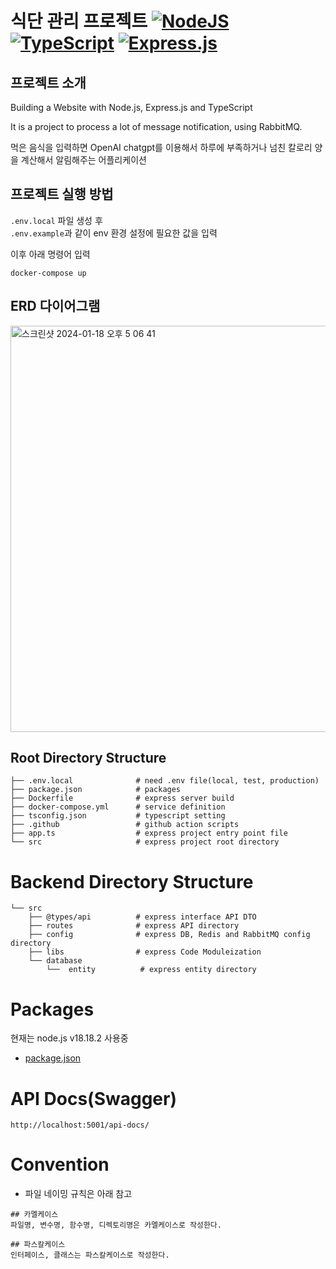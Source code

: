 # 식단 관리 프로젝트 [![NodeJS](https://img.shields.io/badge/node.js-18.2-green.svg)](https://nodejs.org/ko/) [![TypeScript](https://img.shields.io/badge/typescript-5.2.2-blue.svg)](https://www.typescriptlang.org/) [![Express.js](https://img.shields.io/badge/express.js-4.17.18-%2361DAFB.svg)](https://expressjs.com/en/api.html/)

## 프로젝트 소개

Building a Website with Node.js, Express.js and TypeScript

It is a project to process a lot of message notification, using RabbitMQ.

먹은 음식을 입력하면 OpenAI chatgpt를 이용해서 하루에 부족하거나 넘친 칼로리 양을 계산해서 알림해주는 어플리케이션

## 프로젝트 실행 방법


`.env.local` 파일 생성 후  
`.env.example`과 같이 env 환경 설정에 필요한 값을 입력

이후 아래 명령어 입력


```
docker-compose up
```

## ERD 다이어그램

<img width="650" alt="스크린샷 2024-01-18 오후 5 06 41" src="https://github.com/wlgns410/myProject/assets/81137234/c8d2158a-f1c1-4cee-9a9f-334a347ffa3f">


<br>

## Root Directory Structure

```
├── .env.local              # need .env file(local, test, production)
├── package.json            # packages
├── Dockerfile              # express server build
├── docker-compose.yml      # service definition
├── tsconfig.json           # typescript setting
├── .github                 # github action scripts
├── app.ts                  # express project entry point file
└── src                     # express project root directory
```

# Backend Directory Structure

```
└── src
    ├── @types/api          # express interface API DTO
    ├── routes              # express API directory
    ├── config              # express DB, Redis and RabbitMQ config directory
    ├── libs                # express Code Moduleization
    └── database
        └──  entity          # express entity directory
```

# Packages

현재는 node.js v18.18.2 사용중

- [package.json](./package.json, '패키지 파일')

# API Docs(Swagger)

```
http://localhost:5001/api-docs/
```

# Convention

- 파일 네이밍 규칙은 아래 참고

```
## 카멜케이스
파일명, 변수명, 함수명, 디렉토리명은 카멜케이스로 작성한다.

## 파스칼케이스
인터페이스, 클래스는 파스칼케이스로 작성한다.
```
